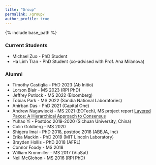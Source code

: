 ```yaml
---
title: "Group"
permalink: /group/
author_profile: true
---
```


{% include base_path %}

### Current Students
* Michael Zuo - PhD Student
* Ha Linh Tran - PhD Student (co-advised with Prof. Ana Milanova)

### Alumni
* Timothy Castiglia - PhD 2023 (Ab Initio)
* Lorson Blair - MS 2023 (RPI PhD)
* Jeffrey Putlock - MS 2022 (Bloomberg)
* Tobias Park - MS 2022 (Sandia National Laboratories)
* Anirban Das - PhD 2021 (Capital One)
* Andrew Nagawiecki - MS 2021 (EOTech), MS project report [Layered Paxos: A Hierarchical Approach to Consensus](https://nsl.cs.rpi.edu/nagawiecki_ms_2021.pdf)
* Yuhao Yi - Postdoc 2019-2020 (Sichuan University, China)
* Colin Goldberg - MS 2020
* Shigeru Imai - PhD 2018, postdoc 2018 (ABEJA, Inc)
* Erika Mackin - PhD 2019 (MIT Lincoln Laboratory)
* Brayden Hollis - PhD 2018 (AFRL)
* Connor Foody - MS 2018
* William Kronmiller - MS 2017 (ViaSat)
* Neil McGlohon - MS 2016 (RPI PhD)
